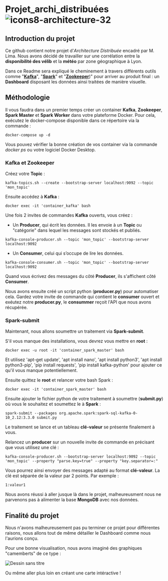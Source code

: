 # Projet_archi_distribuées ![icons8-architecture-32](https://user-images.githubusercontent.com/91553182/230304758-6aa48d7a-aa54-450c-9e4d-6a8a2dd910a0.png)

## Introduction du projet

Ce github contient notre projet d'*Architecture Distribuée* encadré par M. Lima. Nous avons décidé de travailler sur une corrélation entre la **disponibilité des vélib** et la **météo** par zone géographique à Lyon.

Dans ce Readme sera expliqué le cheminement à travers différents outils comme "[**Kafka**](https://kafka.apache.org/)", "[**Spark**](https://spark.apache.org/)" et "[**Zookeeper**](https://zookeeper.apache.org/))" pour arriver au produit final : un **Dashboard** disposant les données ainsi traitées de manière visuelle.


## Méthodologie

Il vous faudra dans un premier temps créer un container **Kafka**, **Zookeeper**, **Spark Master** et **Spark Worker** dans votre plateforme Docker. Pour cela, exécutez le docker-compose disponible dans ce répertoire via la commande :
```
docker-compose up -d
```

Vous pouvez vérifier la bonne création de vos container via la commande *docker ps* ou votre logiciel Docker Desktop.


### Kafka et Zookeeper

Créez votre **Topic** :
```
kafka-topics.sh --create --bootstrap-server localhost:9092 --topic 'mon_topic'
```

Ensuite accédez à **Kafka** :
```
docker exec -it 'container_kafka' bash
```

Une fois 2 invites de commandes **Kafka** ouverts, vous créez :

  - Un **Producer**, qui écrit les données. Il les envoie à un **Topic** ou "catégorie" dans lequel les messages sont stockés et publiés.
```
kafka-console-producer.sh --topic 'mon_topic' --bootstrap-server localhost:9092
```

  - Un **Consumer**, celui qui s’occupe de lire les données.
```
kafka-console-consumer.sh --topic 'mon_topic' --bootstrap-server localhost:9092
```

Quand vous écrivez des messages du côté **Producer**, ils s'affichent côté **Consumer**. 

Nous avons ensuite créé un script python (**producer.py**) pour automatiser cela. Gardez votre invite de commande qui contient le **consumer** ouvert et exéutez notre **producer.py**, le **consummer** reçoit l'API que nous avons récupérée.

### Spark-submit
Maintenant, nous allons soumettre un traitement via **Spark-submit**.

S'il vous manque des installations, vous devrez vous mettre en **root** :
```
docker exec -u root -it 'container_spark_master' bash
```
Et utilisez 'apt-get update', 'apt install nano', 'apt install python3', 'apt install  python3-pip', 'pip install requests', 'pip install kafka-python' pour ajouter ce qu'il vous manque potentiellement.

Ensuite quittez le **root** et relancer votre bash Spark :
```
docker exec -it 'container_spark_master' bash
```

Ensuite ajouter le fichier python de votre traitement à soumettre (**submit.py**) où vous le souhaitez et soumettez le à **Spark** :
```
spark-submit --packages org.apache.spark:spark-sql-kafka-0-10_2.12:3.3.0 submit.py
```

Le traitement se lance et un tableau **clé-valeur** se présente finalement à vous.

Relancez un **producer** sur un nouvelle invite de commande en précisant que vous utilisez une clé :
```
kafka-console-producer.sh --bootstrap-server localhost:9092 --topic 'mon_topic' --property "parse.key=true" --property "key.separator=:"
```

Vous pourrez ainsi envoyer des messages adapté au format **clé-valeur**. La clé est séparée de la valeur par 2 points. Par exemple :
```
1:valeur1
```

Nous avons réussi à aller jusque là dans le projet, malheureusment nous ne parvenons pas à alimenter la base **MongoDB** avec nos données.


## Finalité du projet
Nous n'avons malheureusement pas pu terminer ce projet pour différentes raisons, nous allons tout de même détailler le Dashboard comme nous l'aurions conçu.

Pour une bonne visualisation, nous avons imaginé des graphiques "camemberts" de ce type :

![Dessin sans titre](https://user-images.githubusercontent.com/91553182/230186369-bc1eb2ac-fa3c-4f74-b53c-95c59cc7c93a.png)

Ou même aller plus loin en créant une carte intéractive !
